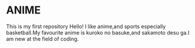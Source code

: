# ANIME
This is my first repository
Hello!
I like anime,and sports especially basketball.My favourite anime is kuroko no basuke,and sakamoto desu ga.I am new at the field of coding.
